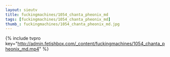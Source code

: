 ```yaml
--- 
layout: sieutv
title: fuckingmachines/1054_chanta_pheonix_md
tags: [fuckingmachines/1054_chanta_pheonix_md]
thumb_: fuckingmachines/1054_chanta_pheonix_md.jpg
---
```

{% include tvpro key="http://admin.fetishbox.com/_content/fuckingmachines/1054_chanta_pheonix_md.mp4" %} 
